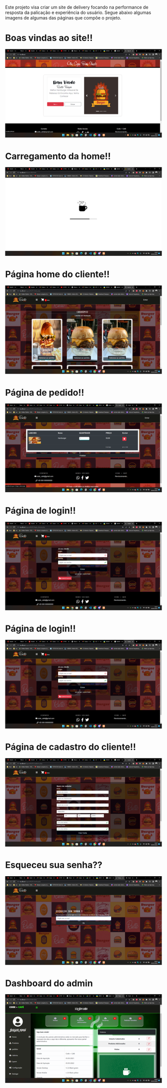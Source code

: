 Este projeto visa criar um site de delivery focando na performance de resposta da palicação e experiência do usuário.
Segue abaixo algumas imagens de algumas das páginas que compõe o projeto. 

# Boas vindas ao site!!
![BoasVindas](/img-project/boas-vindas.png)

# Carregamento da home!!
![BoasVindas](/img-project/loading.png)

# Página home do cliente!!
![BoasVindas](/img-project/hamburguers.png)

# Página de pedido!!
![BoasVindas](/img-project/pedido.png)

# Página de login!!
![BoasVindas](/img-project/login.png)

# Página de login!!
![BoasVindas](/img-project/login.png)

# Página de cadastro do cliente!!
![BoasVindas](/img-project/cadastro.png)

# Esqueceu sua senha??
![BoasVindas](/img-project/esqueceu-cliente-cliente.png)

# Dashboard do admin
![BoasVindas](/img-project/dashboard-admin.png)
